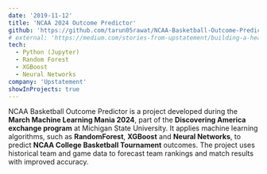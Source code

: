 ```yaml
---
date: '2019-11-12'
title: 'NCAA 2024 Outcome Predictor'
github: 'https://github.com/tarun05rawat/NCAA-Basketball-Outcome-Predictor'
# external: 'https://medium.com/stories-from-upstatement/building-a-headless-mobile-app-cms-from-scratch-bab2d17744d9'
tech:
  - Python (Jupyter)
  - Random Forest
  - XGBoost
  - Neural Networks
company: 'Upstatement'
showInProjects: true
---
```


NCAA Basketball Outcome Predictor is a project developed during the **March Machine Learning Mania 2024**, part of the **Discovering America exchange program** at Michigan State University. It applies machine learning algorithms, such as **RandomForest**, **XGBoost** and **Neural Networks**, to predict **NCAA College Basketball Tournament** outcomes. The project uses historical team and game data to forecast team rankings and match results with improved accuracy.
